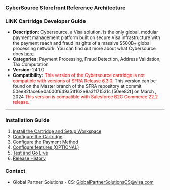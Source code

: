### CyberSource Storefront Reference Architecture ###
### LINK Cartridge Developer Guide ###

* **Description:**  Cybersource, a Visa solution, is the only global, modular payment management platform built on secure Visa infrastructure with the payment reach and fraud insights of a massive $500B+ global processing network. You can find out more about what Cybersource does [here](https://www.cybersource.com/en-gb.html).
* **Categories:** Payment Processing, Fraud Detection, Address Validation, Tax Computation
* **Version:** 24.1.0
* **Compatibility:** <span style="color:red">This version of the Cybersource cartridge is not compatible with versions of SFRA Release 6.3.0. </span>
This version can be found on the Master branch of the SFRA repository at commit 50ee82face6e0a000f649a51f162e8a3f171531c  [50ee82f] on March , 2024 <span style="color:red">This version is compatible with Salesforce B2C Commerce 22.2 release. <span>

----

### Installation Guide ###
1. [Install the Cartridge and Setup Workspace](CyberSource/documentation/markdown/Install-catridge-WrkSpace-Setup.md)
2. [Configure the Cartridge](CyberSource/documentation/markdown/Configure-cartridge.md)
3. [Configure the Payment Method](CyberSource/documentation/markdown/Configure-payment-method.md)
4. [Configure features (OPTIONAL)](CyberSource/documentation/markdown/Configure-features.md)
5. [Test and Go Live](CyberSource/documentation/markdown/Test-golive.md)
6. [Release History](CyberSource/documentation/markdown/Release-history.md)

### Contact ###
* Global Partner Solutions - CS: <GlobalPartnerSolutionsCS@visa.com>
